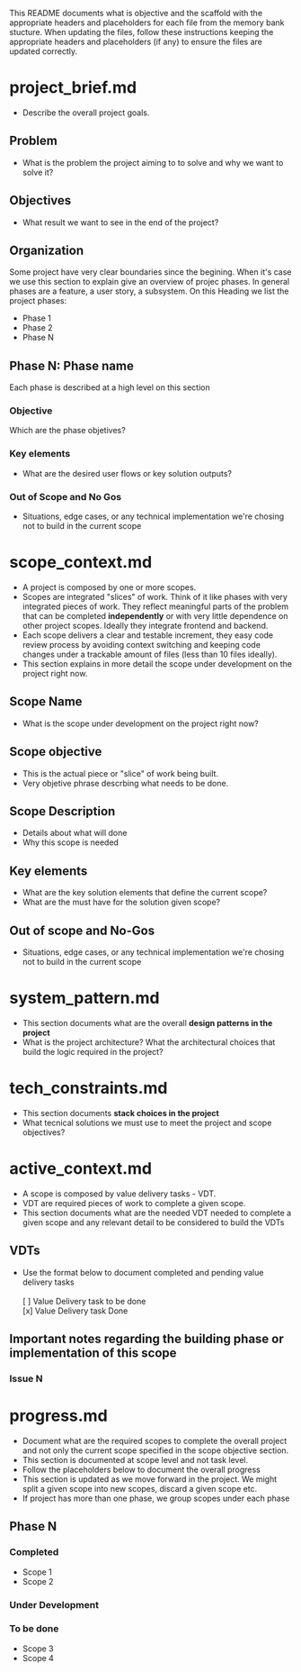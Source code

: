 This README documents what is objective and the scaffold with the appropriate headers and placeholders for each file from the memory bank stucture.
When updating the files, follow these instructions keeping the appropriate headers and placeholders (if any) to ensure the files are updated correctly.

# project_brief.md
- Describe the overall project goals.

## Problem 
- What is the problem the project aiming to to solve and why we want to solve it?

## Objectives
- What result we want to see in the end of the project?

## Organization
Some project have very clear boundaries since the begining.
When it's case we use this section to explain give an overview of projec phases.
In general phases are a feature, a user story, a subsystem.
On this Heading we list the project phases:

- Phase 1
- Phase 2
- Phase N
  
## Phase N: Phase name
Each phase is described at a high level on this section

### Objective
Which are the phase objetives?

### Key elements
- What are the desired user flows or key solution outputs?

### Out of Scope and No Gos
- Situations, edge cases, or any technical implementation we're chosing not to build in the current scope

# scope_context.md
- A project is composed by one or more scopes.
- Scopes are integrated "slices" of work. Think of it like phases with very integrated pieces of work. They reflect meaningful parts of the problem that can be completed **independently** or with very little dependence on other project scopes. Ideally they integrate frontend and backend.
- Each scope delivers a clear and testable increment, they easy code review process by avoiding context switching and keeping code changes under a trackable amount of files (less than 10 files ideally).
- This section explains in more detail the scope under development on the project right now.

## Scope Name
- What is the scope under development on the project right now?

## Scope objective
- This is the actual piece or "slice" of work being built.
- Very objetive phrase descrbing what needs to be done.

## Scope Description
- Details about what will done
- Why this scope is needed

## Key elements
- What are the key solution elements that define the current scope?
- What are the must have for the solution given scope?

## Out of scope and No-Gos
- Situations, edge cases, or any technical implementation we're chosing not to build in the current scope

# system_pattern.md
- This section documents what are the overall **design patterns in the project**
- What is the project architecture? What the architectural choices that build the logic required in the project?

# tech_constraints.md
- This section documents **stack choices in the project**
- What tecnical solutions we must use to meet the project and scope objectives?

# active_context.md
- A scope is composed by value delivery tasks - VDT.
- VDT are required pieces of work to complete a given scope.
- This section documents what are the needed VDT needed to complete a given scope and any relevant detail to be considered to build the VDTs

## VDTs
- Use the format below to document completed and pending value delivery tasks <br> <br>
[ ] Value Delivery task to be done <br>
[x] Value Delivery task Done

## Important notes regarding the building phase or implementation of this scope

### Issue N

# progress.md
- Document what are the required scopes to complete the overall project and not only the current scope specified in the scope objective section.
- This section is documented at scope level and not task level.
- Follow the placeholders below to document the overall progress
- This section is updated as we move forward in the project. We might split a given scope into new scopes, discard a given scope etc.
- If project has more than one phase, we group scopes under each phase

## Phase N
### Completed
- Scope 1
- Scope 2

### Under Development

### To be done
- Scope 3
- Scope 4
